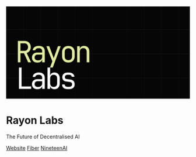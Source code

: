 ![Rayon Labs](static/rayonlabs.png)

# Rayon Labs
The Future of Decentralised AI

[Website]('https://rayonlabs.ai')
[Fiber]('https://fiber.sn19.ai')
[NineteenAI]('https://nineteen.ai')
